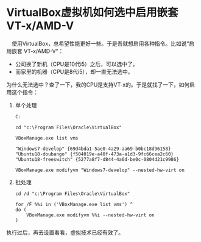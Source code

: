# VirtualBox虚拟机如何选中启用嵌套 VT-x/AMD-V

　使用VirtualBox，总希望性能更好一些。于是吾就想启用各种指令。比如说“启用嵌套 VT-x/AMD-V”：

- 公司换了新机（CPU是10代i5）之后，可以选中了。
- 而家里的机器（CPU是8代i5），却一直无法选中。

为什么无法选中？查了一下，我的CPU是支持VT-x的。于是就找了一下，如何启用这个指令：

1. 单个处理

   ```shell
   C:
   
   cd "c:\Program Files\Oracle\VirtualBox"
   
   VBoxManage.exe list vms
   
   "Windows7-develop" {69d4bda1-5ae0-4a29-aa69-b0bc18d96158}
   "Ubuntu18-doubango" {f504019e-a48f-473a-a1d3-9fc66cea2c60}
   "Ubuntu18-freeswitch" {5277a8f7-d844-4a6d-be0c-0804d21c9986}
   
   VBoxManage.exe modifyvm "Windows7-develop" --nested-hw-virt on
   ```

2. 批处理

   ```shell
   cd /d "c:\Program Files\Oracle\VirtualBox"
    
   for /F %%i in ('VBoxManage.exe list vms') ^
   do (
       VBoxManage.exe modifyvm %%i --nested-hw-virt on
   )
   ```

执行过后，再去设置看看，虚拟技术已经有效了。



